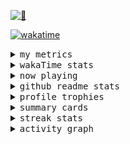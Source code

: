 [![🐙](https://hits.seeyoufarm.com/api/count/incr/badge.svg?url=https%3A%2F%2Fgithub.com%2Fktnkk%2Fhit-counter&count_bg=%23070707&title_bg=%23070707&icon=&icon_color=%23E7E7E7&title=visitors&edge_flat=true)](https://hits.seeyoufarm.com)

[![wakatime](https://wakatime.com/badge/user/43ee8060-219a-4cc8-b7a0-9a681ab5a8a7.svg)](https://wakatime.com/@43ee8060-219a-4cc8-b7a0-9a681ab5a8a7)

<details>
  <summary> <samp>my metrics</samp></summary>
  
  <br>
  
 ![🐳](https://github.com/kkhys/kkhys/blob/main/github-metrics.svg)
  
  ***
</details>

<details>
  <summary> <samp>wakaTime stats</samp></summary>
  
  <br>
  
<!--START_SECTION:waka-->
![Code Time](http://img.shields.io/badge/Code%20Time-639%20hrs%2046%20mins-blue)

**🐱 My GitHub Data** 

> 📦 5.0 MB Used in GitHub's Storage 
 > 
> 🏆 2,114 Contributions in the Year 2023
 > 
> 💼 Opted to Hire
 > 
> 📜 3 Public Repositories 
 > 
> 🔑 56 Private Repositories 
 > 
**I'm an Early 🐤** 

```text
🌞 Morning                59780 commits       █████████████░░░░░░░░░░░░   53.63 % 
🌆 Daytime                27537 commits       ██████░░░░░░░░░░░░░░░░░░░   24.70 % 
🌃 Evening                21697 commits       █████░░░░░░░░░░░░░░░░░░░░   19.46 % 
🌙 Night                  2458 commits        █░░░░░░░░░░░░░░░░░░░░░░░░   02.21 % 
```
📅 **I'm Most Productive on Monday** 

```text
Monday                   27201 commits       ██████░░░░░░░░░░░░░░░░░░░   24.40 % 
Tuesday                  20733 commits       █████░░░░░░░░░░░░░░░░░░░░   18.60 % 
Wednesday                21308 commits       █████░░░░░░░░░░░░░░░░░░░░   19.12 % 
Thursday                 17224 commits       ████░░░░░░░░░░░░░░░░░░░░░   15.45 % 
Friday                   20718 commits       █████░░░░░░░░░░░░░░░░░░░░   18.59 % 
Saturday                 2549 commits        █░░░░░░░░░░░░░░░░░░░░░░░░   02.29 % 
Sunday                   1739 commits        ░░░░░░░░░░░░░░░░░░░░░░░░░   01.56 % 
```


📊 **This Week I Spent My Time On** 

```text
🕑︎ Time Zone: Asia/Tokyo

💬 Programming Languages: 
Other                    20 hrs 3 mins       ████████████████████░░░░░   80.20 % 
TypeScript               1 hr 38 mins        ██░░░░░░░░░░░░░░░░░░░░░░░   06.54 % 
Play 2 Routing           1 hr 10 mins        █░░░░░░░░░░░░░░░░░░░░░░░░   04.73 % 
Java                     1 hr 5 mins         █░░░░░░░░░░░░░░░░░░░░░░░░   04.36 % 
JSON                     19 mins             ░░░░░░░░░░░░░░░░░░░░░░░░░   01.32 % 

🔥 Editors: 
Chrome                   20 hrs 3 mins       ████████████████████░░░░░   80.20 % 
IntelliJ                 2 hrs 23 mins       ██░░░░░░░░░░░░░░░░░░░░░░░   09.59 % 
WebStorm                 2 hrs 12 mins       ██░░░░░░░░░░░░░░░░░░░░░░░   08.83 % 
RubyMine                 20 mins             ░░░░░░░░░░░░░░░░░░░░░░░░░   01.38 % 

💻 Operating System: 
Mac                      13 hrs 32 mins      ██████████████░░░░░░░░░░░   54.14 % 
Unknown OS               10 hrs 28 mins      ██████████░░░░░░░░░░░░░░░   41.86 % 
Linux                    1 hr                █░░░░░░░░░░░░░░░░░░░░░░░░   04.00 % 
```


 Last Updated on 2023/05/02 18:46:42 UTC
<!--END_SECTION:waka-->
  
  ***
</details>


<details>
  <summary> <samp>now playing</samp></summary>
  
  <br>
 
 [![🐟](https://spotify-github-profile.vercel.app/api/view?uid=31ryofms4dnv7mrohhepo4c4zgqu&cover_image=true&theme=default&show_offline=false&background_color=121212&bar_color=53b14f&bar_color_cover=false)](https://open.spotify.com/user/31ryofms4dnv7mrohhepo4c4zgqu)
  
  ***
</details>

<details>
  <summary> <samp>github readme stats</samp></summary>
  
  <br>
  
 <p align="left"> 
  <img alt="🐠" src="https://github-readme-stats.vercel.app/api?username=kkhys&count_private=true&show_icons=true&theme=dark&include_all_commits=true" />
  <img alt="🐟" src="https://github-readme-stats.vercel.app/api/top-langs/?username=kkhys&layout=compact&theme=dark&langs_count=10&hide=HTML,CSS,SCSS" />
</p>
  
  ***
</details>

<details>
  <summary> <samp>profile trophies</samp></summary>
  
  <br>
  
  [![🐬](https://github-profile-trophy.vercel.app/?username=kkhys&rank=SECRET,SSS,SS,S,AAA,AA,A&theme=darkhub&row=1&margin-w=10&no-bg=true)](https://github.com/ryo-ma/github-profile-trophy)
  
  ***
</details>

<details>
  <summary> <samp>summary cards</samp></summary>
  
  <br>
  
  ![🐋](https://github-profile-summary-cards.vercel.app/api/cards/profile-details?username=kkhys&theme=github_dark)
  ![🦑](https://github-profile-summary-cards.vercel.app/api/cards/repos-per-language?username=kkhys&theme=github_dark)
  ![🦭](https://github-profile-summary-cards.vercel.app/api/cards/most-commit-language?username=kkhys&theme=github_dark)
  ![🦀](https://github-profile-summary-cards.vercel.app/api/cards/stats?username=kkhys&theme=github_dark)
  ![🦈](https://github-profile-summary-cards.vercel.app/api/cards/productive-time?username=kkhys&theme=github_dark)
  
  ***
</details>

<details>
  <summary> <samp>streak stats</samp></summary>
  
  <br>
  
  [![🐠](http://github-readme-streak-stats.herokuapp.com?user=kkhys&theme=dark)](https://git.io/streak-stats)
  
  ***
</details>

<details>
  <summary> <samp>activity graph</samp></summary>
  
  <br>
  
  [![🐡](https://github-readme-activity-graph.cyclic.app/graph?username=kkhys&theme=xcode)](https://github.com/ashutosh00710/github-readme-activity-graph)
  
  ***
</details>
